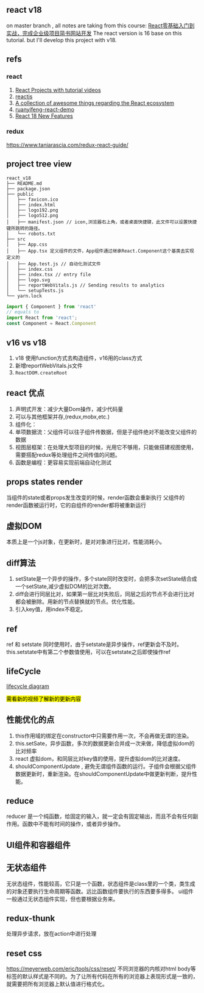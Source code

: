 ## react v18
on master branch , all notes are taking from this course: 
[React零基础入门到实战，完成企业级项目简书网站开发](https://coding.imooc.com/learn/list/229.html)
The react version is 16 base on this tutorial. but I'll develop this project with v18.

## refs

### react

1. [React Projects with tutorial videos](https://github.com/john-smilga/react-projects)
2. [reactjs](https://reactjs.org/docs/getting-started.html)
3. [A collection of awesome things regarding the React ecosystem](https://github.com/enaqx/awesome-react)
4. [ruanyifeng-react-demo](https://github.com/ruanyf/react-demos)
5. [React 18 New Features](https://www.freecodecamp.org/news/react-18-new-features/)

### redux

https://www.taniarascia.com/redux-react-guide/

## project tree view
```
react_v18
├── README.md
├── package.json
├── public
│   ├── favicon.ico
│   ├── index.html
│   ├── logo192.png
│   ├── logo512.png
│   ├── manifest.json // icon,浏览器右上角，或者桌面快捷键，此文件可以设置快捷键所跳转的路径。
│   └── robots.txt
├── src
│   ├── App.css
│   ├── App.tsx 定义组件的文件，App组件通过继承React.Component这个基类去实现定义的
│   ├── App.test.js // 自动化测试文件
│   ├── index.css
│   ├── index.tsx // entry file
│   ├── logo.svg
│   ├── reportWebVitals.js // Sending results to analytics
│   └── setupTests.js
└── yarn.lock
```

```js
import { Component } from 'react'
// equals to
import React from 'react';
const Component = React.Component
```

## v16 vs v18

1. v18 使用function方式去构造组件，v16用的class方式
2. 新增reportWebVitals.js文件
3. `ReactDOM.createRoot`

## react 优点

1. 声明式开发：减少大量Dom操作，减少代码量
2. 可以与其他框架并存,(redux,mobx,etc.)
3. 组件化：
4. 单项数据流：父组件可以往子组件传数据，但是子组件绝对不能改变父组件的数据
5. 视图层框架：在处理大型项目的时候，光用它不够用，只能做搭建视图使用，需要搭配redux等处理组件之间传值的问题。
6. 函数是编程：更容易实现前端自动化测试

## props states render
当组件的state或者props发生改变的时候，render函数会重新执行
父组件的render函数被运行时，它的自组件的render都将被重新运行

## 虚拟DOM
本质上是一个js对象，在更新时，是对对象进行比对，性能消耗小。

## diff算法
1. setState是一个异步的操作，多个state同时改变时，会把多次setState结合成一个setState,减少虚拟DOM的比对次数。
2. diff会进行同层比对，如果第一层比对失败后，同层之后的节点不会进行比对都会被删除。用新的节点替换就的节点。优化性能。
3. 引入key值，用index不稳定。

## ref
ref 和 setstate 同时使用时，由于setstate是异步操作，ref更新会不及时。this.setstate中有第二个参数值使用，可以在setstate之后即使操作ref

## lifeCycle
[lifecycle diagram](https://projects.wojtekmaj.pl/react-lifecycle-methods-diagram/)

<mark>需看新的视频了解新的更新内容</mark>

## 性能优化的点

1. this作用域的绑定在constructor中只需要作用一次，不会再做无谓的渲染。
2. this.setSate，异步函数，多次的数据更新合并成一次来做，降低虚拟dom的比对频率
3. react 虚拟dom，和同层比对key值的使用，提升虚拟dom的比对速度。
4. shouldComponentUpdate , 避免无谓组件函数的运行。子组件会根据父组件数据更新时，重新渲染。在shouldComponentUpdate中做更新判断，提升性能。

## reduce
reducer	是一个纯函数，给固定的输入，就一定会有固定输出，而且不会有任何副作用。函数中不能有时间的操作，或者异步操作。

## UI组件和容器组件

## 无状态组件
无状态组件，性能较高，它只是一个函数，状态组件是class里的一个类，类生成的对象还要执行生命周期等函数。远比函数组件要执行的东西要多得多。
ui组件一般通过无状态组件实现，但也要根据业务来。

## redux-thunk
处理异步请求，放在action中进行处理

## reset css
https://meyerweb.com/eric/tools/css/reset/
不同浏览器的内核对html body等标签的默认样式是不同的。为了让所有代码在所有的浏览器上表现形式是一致的，就需要把所有浏览器上默认值进行格式化。

